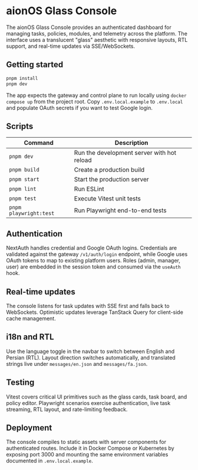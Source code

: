 # aionOS Glass Console

The aionOS Glass Console provides an authenticated dashboard for managing tasks, policies, modules, and telemetry across the platform. The interface uses a translucent "glass" aesthetic with responsive layouts, RTL support, and real-time updates via SSE/WebSockets.

## Getting started

```bash
pnpm install
pnpm dev
```

The app expects the gateway and control plane to run locally using `docker compose up` from the project root. Copy `.env.local.example` to `.env.local` and populate OAuth secrets if you want to test Google login.

## Scripts

| Command | Description |
| --- | --- |
| `pnpm dev` | Run the development server with hot reload |
| `pnpm build` | Create a production build |
| `pnpm start` | Start the production server |
| `pnpm lint` | Run ESLint |
| `pnpm test` | Execute Vitest unit tests |
| `pnpm playwright:test` | Run Playwright end-to-end tests |

## Authentication

NextAuth handles credential and Google OAuth logins. Credentials are validated against the gateway `/v1/auth/login` endpoint, while Google uses OAuth tokens to map to existing platform users. Roles (admin, manager, user) are embedded in the session token and consumed via the `useAuth` hook.

## Real-time updates

The console listens for task updates with SSE first and falls back to WebSockets. Optimistic updates leverage TanStack Query for client-side cache management.

## i18n and RTL

Use the language toggle in the navbar to switch between English and Persian (RTL). Layout direction switches automatically, and translated strings live under `messages/en.json` and `messages/fa.json`.

## Testing

Vitest covers critical UI primitives such as the glass cards, task board, and policy editor. Playwright scenarios exercise authentication, live task streaming, RTL layout, and rate-limiting feedback.

## Deployment

The console compiles to static assets with server components for authenticated routes. Include it in Docker Compose or Kubernetes by exposing port 3000 and mounting the same environment variables documented in `.env.local.example`.
